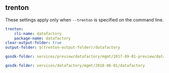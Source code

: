 
## trenton

These settings apply only when `--trenton` is specified on the command line.

``` yaml $(trenton)
trenton:
    cli-name: datafactory
    package-name: datafactory
clear-output-folder: true
output-folder: $(trenton-output-folder)/datafactory
```

``` yaml $(tag) == 'package-2017-09-preview' && $(trenton)
gosdk-folder: services/preview/datafactory/mgmt/2017-09-01-preview/datafactory
```

``` yaml $(tag) == 'package-2018-06' && $(trenton)
gosdk-folder: services/datafactory/mgmt/2018-06-01/datafactory
```
